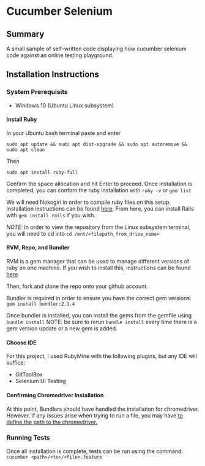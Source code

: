 # Cucumber Selenium

## Summary
A small sample of self-written code displaying how cucumber selenium code against an online testing playground.

## Installation Instructions

### System Prerequisits
- Windows 10 (Ubuntu Linux subsystem)


#### Install Ruby
In your Ubuntu bash terminal paste and enter

`sudo apt update && sudo apt dist-upgrade && sudo apt autoremove && sudo apt clean`

Then

`sudo apt install ruby-full`

Confirm the space allocation and hit Enter to proceed. Once installation is completed, you can confirm the ruby installation with `ruby -v` or `gem list`

We will need Nokogiri in order to compile ruby files on this setup. Installation instructions can be found [here](https://nokogiri.org/tutorials/installing_nokogiri.html#installing-the-ruby-platform-gem).
From here, you can install Rails with `gem install rails` if you wish.

*NOTE:* In order to view the repository from the Linux subsystem terminal, you will need to cd into `cd /mnt/<filepath_from_drive_name>`



#### RVM, Repo, and Bundler

RVM is a gem manager that can be used to manage different versions of ruby on one machine. If you wish to install this, instructions can be found [here](https://github.com/rvm/ubuntu_rvm).

Then, fork and clone the repo onto your github account.

Bundler is required in order to ensure you have the correct gem versions:
`gem install bundler:2.1.4`

Once bundler is installed, you can install the gems from the gemfile using `bundle install`
NOTE: be sure to rerun `bundle install` every time there is a gem version update or a new gem is added.


#### Choose IDE
For this project, I used RubyMine with the following plugins, but any IDE will suffice:
- GitToolBox
- Selenium UI Testing

#### Confirming Chromedriver Installation

At this point, Bundlers should have handled the installation for chromedriver. However, if any issues arise when trying to run a file, you may have [to define the path
to the chromedriver.](https://sites.google.com/chromium.org/driver/getting-started?authuser=0)

### Running Tests
Once all installation is complete, tests can be run using the command: `cucumber <path>/<to>/<file>.feature`